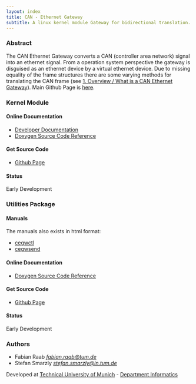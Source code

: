 ```yaml
---
layout: index
title: CAN - Ethernet Gateway
subtitle: A linux kernel module Gateway for bidirectional translation.
---
```


### Abstract

The CAN Ethernet Gateway converts a CAN (controller area network) signal into an ethernet signal. From a operation system perspective the gateway is disguised as an ethernet device by a virtual ethernet device. Due to missing equality of the frame structures there are some varying methods for translating the CAN frame (see [1. Overview / What is a CAN Ethernet Gateway](/module/doc/developer/#chap1 "1. Overview / What is a CAN Ethernet Gateway")). Main Github Page is [here](https://github.com/can-eth-gw "Main Github Page").

### Kernel Module

#### Online Documentation

  + [Developer Documentation](/module/doc/developer/ "Developer Documentation")
  + [Doxygen Source Code Reference](/module/doxygen/ "Doxygen Source Code Reference")
  
#### Get Source Code

  + [Github Page](https://github.com/can-eth-gw/can_eth_gw "Github Page")

#### Status

Early Development

### Utilities Package

#### Manuals

The manuals also exists in html format:

  +  [cegwctl](/man/cegwctl/ "cegwctl")
  +  [cegwsend](/man/cegwsend/ "cegwsend")
  
#### Online Documentation

  + [Doxygen Source Code Reference](/utils/doxygen/ "Doxygen Source Code Reference")
  
#### Get Source Code

  + [Github Page](https://github.com/can-eth-gw/can-eth-gw-utils "Github Page")

#### Status

Early Development
  
### Authors

   + Fabian Raab _<fabian.raab@tum.de>_
   + Stefan Smarzly _<stefan.smarzly@in.tum.de>_

Developed at [Technical University of Munich](http://www.tum.edu "TUM") - [Department Informatics](http://www.cs.tum.edu "Informatics")